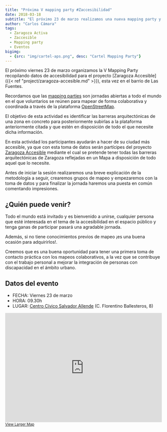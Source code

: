 ```yaml
---
title: "Próxima V mapping party #Zaccesibilidad"
date: 2018-03-18
subtitle: "El próximo 23 de marzo realizamos una nueva mapping party y estás invitada"
author: "Carlos Cámara"
tags:
  - Zaragoza Activa
  - Zaccesible
  - Mapping party
  - Eventos
bigimg:
  - {src: "img/cartel-aps.png", desc: "Cartel Mapping Party"}
---
```


El próximo viernes 23 de marzo organizamos la V Mapping Party recopilando datos de accesibilidad para el proyecto [Zaragoza Accesible]({{< ref "project/zaragoza-accesible.md" >}}), esta vez en el barrio de Las Fuentes.

Recordamos que las [mapping parties](/tags/mapping-party/) son jornadas abiertas a todo el mundo en el que voluntarios se reúnen para mapear de forma colaborativa y coordinada a través de la plataforma [OpenStreetMap](http://openstreetmap.org).

El objetivo de esta actividad es identificar las barreras arquitectónicas de una zona en concreto para posteriormente subirlas a la plataforma anteriormente citada y que estén en disposición de todo el que necesite dicha información.

En esta actividad los participantes ayudarán a hacer de su ciudad más accesible, ya que con esta toma de datos serán partícipes del proyecto [Zaragoza Accesible](project/zaragoza-accesible) mediante el cual se pretende tener todas las barreras arquitectónicas de Zaragoza reflejadas en un Mapa a disposición de todo aquel que lo necesite.

Antes de iniciar la sesión realizaremos una breve explicación de la metodología a seguir, crearemos grupos de mapeo y empezaremos con la toma de datos y para finalizar la jornada haremos una puesta en común comentando impresiones.

## ¿Quién puede venir?

Todo el mundo está invitado y es bienvenido a unirse, cualquier persona que esté interesada en el tema de la accesibilidad en el espacio público y tenga ganas de participar pasará una agradable jornada.

Además, si no tiene conocimientos previos de mapeo ¡es una buena ocasión para adquirirlos!.

Creemos que es una buena oportunidad para tener una primera toma de contacto práctica con los mapeos colaborativos, a la vez que se contribuye con el trabajo personal a mejorar la integración de personas con discapacidad en el ámbito urbano.

## Datos del evento

* FECHA: Viernes 23 de marzo
* HORA: 09.30h
* LUGAR: [Centro Cívico Salvador Allende](https://www.openstreetmap.org/relation/8088925) (C. Florentino Ballesteros, 8)

<iframe width="100%" height="350" frameborder="0" scrolling="no" marginheight="0" marginwidth="0" src="https://www.openstreetmap.org/export/embed.html?bbox=-0.8718600869178773%2C41.643993063307484%2C-0.8673807978630067%2C41.645784956664365&amp;layer=mapnik&amp;marker=41.644889016215124%2C-0.8696204423904419" style="border: 0px solid black"></iframe><br/><small><a href="https://www.openstreetmap.org/?mlat=41.64489&amp;mlon=-0.86962#map=19/41.64489/-0.86962">View Larger Map</a></small>

